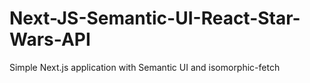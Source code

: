 # Next-JS-Semantic-UI-React-Star-Wars-API
Simple Next.js application with Semantic UI and isomorphic-fetch
